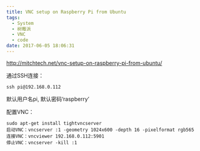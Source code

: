 ```yaml
---
title: VNC setup on Raspberry Pi from Ubuntu
tags:
  - System
  - 树莓派
  - VNC
  - code
date: 2017-06-05 18:06:31
---
```


http://mitchtech.net/vnc-setup-on-raspberry-pi-from-ubuntu/

通过SSH连接：

```ssh pi@192.168.0.112```

默认用户名pi, 默认密码‘raspberry’

配置VNC：
```
sudo apt-get install tightvncserver
启动VNC：vncserver :1 -geometry 1024x600 -depth 16 -pixelformat rgb565
连接VNC：vncviewer 192.168.0.112:5901
停止VNC：vncserver -kill :1
```
